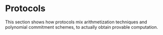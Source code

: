 # Protocols
This section shows how protocols mix arithmetization techniques and polynomial commitment schemes, to actually obtain provable computation.